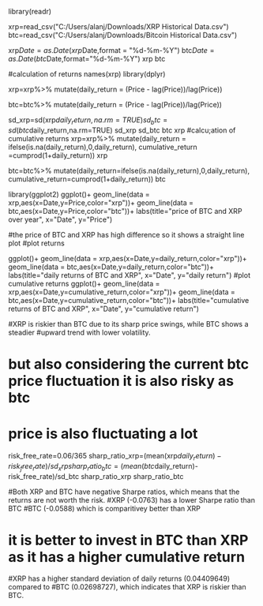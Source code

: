 library(readr)

xrp=read_csv("C:/Users/alanj/Downloads/XRP Historical Data.csv")
btc=read_csv("C:/Users/alanj/Downloads/Bitcoin Historical Data.csv")


xrp$Date=as.Date(xrp$Date,format = "%d-%m-%Y")
btc$Date=as.Date(btc$Date,format="%d-%m-%Y")
xrp
btc

#calculation of returns
names(xrp)
library(dplyr)

xrp=xrp%>%
  mutate(daily_return = (Price - lag(Price))/lag(Price))

btc=btc%>%
  mutate(daily_return = (Price - lag(Price))/lag(Price))

sd_xrp=sd(xrp$daily_return,na.rm=TRUE)
sd_btc=sd(btc$daily_return,na.rm=TRUE)
sd_xrp
sd_btc
btc
xrp
#calcu;ation of cumulative returns
xrp=xrp%>%
  mutate(daily_return = ifelse(is.na(daily_return),0,daily_return),
         cumulative_return =cumprod(1+daily_return))
xrp

btc=btc%>%
  mutate(daily_return=ifelse(is.na(daily_return),0,daily_return),
         cumulative_return=cumprod(1+daily_return))
btc

library(ggplot2)
ggplot()+
  geom_line(data = xrp,aes(x=Date,y=Price,color="xrp"))+
  geom_line(data = btc,aes(x=Date,y=Price,color="btc"))+
  labs(title="price of BTC  and XRP over year",
       x="Date",
       y="Price")

#the price of BTC and XRP has high difference so it shows a straight line plot
#plot returns

ggplot()+
  geom_line(data = xrp,aes(x=Date,y=daily_return,color="xrp"))+
  geom_line(data = btc,aes(x=Date,y=daily_return,color="btc"))+
  labs(title="daily returns of BTC  and XRP",
       x="Date",
       y="daily return")
#plot cumulative returns
ggplot()+
  geom_line(data = xrp,aes(x=Date,y=cumulative_return,color="xrp"))+
  geom_line(data = btc,aes(x=Date,y=cumulative_return,color="btc"))+
  labs(title="cumulative returns of BTC  and XRP",
       x="Date",
       y="cumulative return")

#XRP is riskier than BTC due to its sharp price swings, while BTC shows a steadier
#upward trend with lower volatility.

# but also considering the current btc price fluctuation it is also risky as btc
# price is also fluctuating a lot

risk_free_rate=0.06/365
sharp_ratio_xrp=(mean(xrp$daily_return)-risk_free_rate)/sd_xrp
sharp_ratio_btc=(mean(btc$daily_return)-risk_free_rate)/sd_btc
sharp_ratio_xrp
sharp_ratio_btc

#Both XRP and BTC have negative Sharpe ratios, which means that the returns are not worth the risk.
#XRP (-0.0763) has a lower Sharpe ratio than BTC
#BTC (-0.0588) which is comparitivey better than XRP

# it is better to invest in BTC than XRP as it has a higher cumulative return

#XRP has a higher standard deviation of daily returns (0.04409649) compared to 
#BTC (0.02698727), which indicates that XRP is riskier than BTC.



